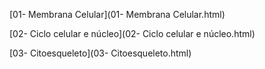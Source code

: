 [01- Membrana Celular](01- Membrana Celular.html)

[02- Ciclo celular e núcleo](02- Ciclo celular e núcleo.html)

[03- Citoesqueleto](03- Citoesqueleto.html)

